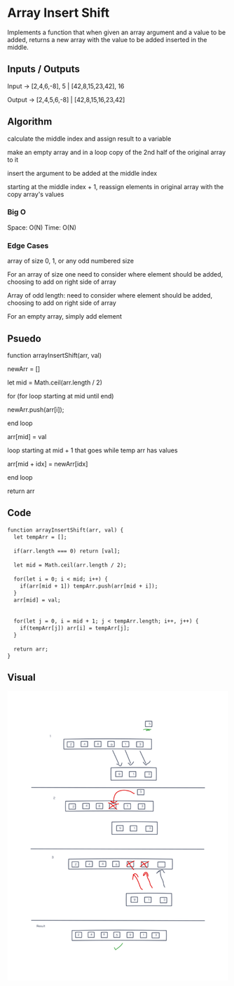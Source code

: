 # Array Insert Shift

Implements a function that when given an array argument and a value to be added, returns a new array with the value to be added inserted in the middle.

## Inputs / Outputs

Input -> [2,4,6,-8], 5 | [42,8,15,23,42], 16

Output -> [2,4,5,6,-8] | [42,8,15,16,23,42]

## Algorithm

calculate the middle index and assign result to a variable

make an empty array and in a loop copy of the 2nd half of the original array to it

insert the argument to be added at the middle index

starting at the middle index + 1, reassign elements in original array with the copy array's values

### Big O

Space: O(N)
Time: O(N)

### Edge Cases

array of size 0, 1, or any odd numbered size

For an array of size one need to consider where element should be added, choosing to add on right side of array

Array of odd length: need to consider where element should be added, choosing to add on right side of array

For an empty array, simply add element

## Psuedo

function arrayInsertShift(arr, val)

newArr = []

let mid = Math.ceil(arr.length / 2)

for (for loop starting at mid until end)

newArr.push(arr[i]);

end loop

arr[mid] = val

loop starting at mid + 1 that goes while temp arr has values

arr[mid + idx] = newArr[idx]

end loop

return arr

## Code

```
function arrayInsertShift(arr, val) {
  let tempArr = [];

  if(arr.length === 0) return [val];

  let mid = Math.ceil(arr.length / 2);

  for(let i = 0; i < mid; i++) {
    if(arr[mid + 1]) tempArr.push(arr[mid + i]);
  }
  arr[mid] = val;


  for(let j = 0, i = mid + 1; j < tempArr.length; i++, j++) {
    if(tempArr[j]) arr[i] = tempArr[j];
  }

  return arr;
}
```

## Visual

![Array reversal](./array-insert-shift.png)

